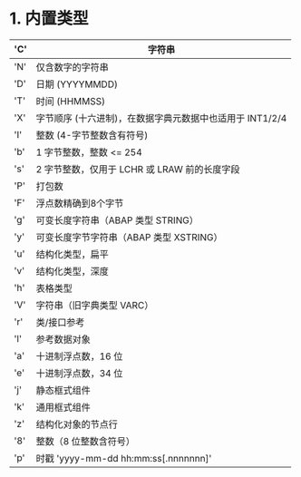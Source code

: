 # 1. 内置类型

| 'C'  | 字符串                                                   |
| ---- | -------------------------------------------------------- |
| 'N'  | 仅含数字的字符串                                         |
| 'D'  | 日期 (YYYYMMDD)                                          |
| 'T'  | 时间 (HHMMSS)                                            |
| 'X'  | 字节顺序 (十六进制)，在数据字典元数据中也适用于 INT1/2/4 |
| 'I'  | 整数 (4-字节整数含有符号)                                |
| 'b'  | 1 字节整数，整数 <= 254                                  |
| 's'  | 2 字节整数，仅用于 LCHR 或 LRAW 前的长度字段             |
| 'P'  | 打包数                                                   |
| 'F'  | 浮点数精确到8个字节                                      |
| 'g'  | 可变长度字符串（ABAP 类型 STRING）                       |
| 'y'  | 可变长度字节字符串（ABAP 类型 XSTRING）                  |
| 'u'  | 结构化类型，扁平                                         |
| 'v'  | 结构化类型，深度                                         |
| 'h'  | 表格类型                                                 |
| 'V'  | 字符串（旧字典类型 VARC）                                |
| 'r'  | 类/接口参考                                              |
| 'l'  | 参考数据对象                                             |
| 'a'  | 十进制浮点数，16 位                                      |
| 'e'  | 十进制浮点数，34 位                                      |
| 'j'  | 静态框式组件                                             |
| 'k'  | 通用框式组件                                             |
| 'z'  | 结构化对象的节点行                                       |
| '8'  | 整数（8 位整数含符号）                                   |
| 'p'  | 时戳 'yyyy-mm-dd hh:mm:ss[.nnnnnnn]'                     |
